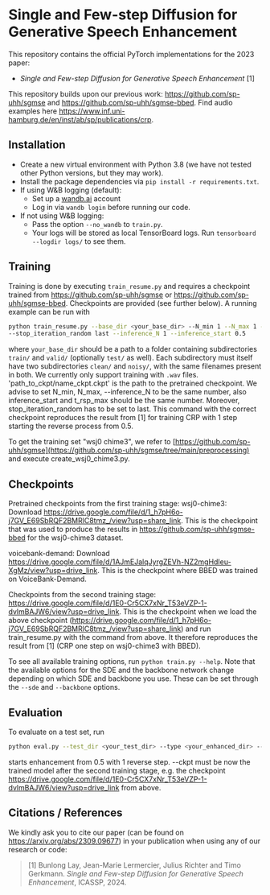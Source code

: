 # Single and Few-step Diffusion for Generative Speech Enhancement

This repository contains the official PyTorch implementations for the 2023 paper:

- *Single and Few-step Diffusion for Generative Speech Enhancement* [1]

This repository builds upon our previous work: https://github.com/sp-uhh/sgmse and https://github.com/sp-uhh/sgmse-bbed.
Find audio examples here https://www.inf.uni-hamburg.de/en/inst/ab/sp/publications/crp.


## Installation
- Create a new virtual environment with Python 3.8 (we have not tested other Python versions, but they may work).
- Install the package dependencies via `pip install -r requirements.txt`.
- If using W&B logging (default):
    - Set up a [wandb.ai](https://wandb.ai/) account
    - Log in via `wandb login` before running our code.
- If not using W&B logging:
    - Pass the option `--no_wandb` to `train.py`.
    - Your logs will be stored as local TensorBoard logs. Run `tensorboard --logdir logs/` to see them.



## Training
Training is done by executing `train_resume.py` and requires a checkpoint trained from https://github.com/sp-uhh/sgmse or https://github.com/sp-uhh/sgmse-bbed. Checkpoints are provided (see further below). A running example can be run with

```bash
python train_resume.py --base_dir <your_base_dir> --N_min 1 --N_max 1 --t_rsp_min 0.5 --pre_ckpt <path_to_ckpt/name_ckpt.ckpt> --batch_size 16 --t_rsp_max 0.5 --nolog --lr 0.00001 --loss_type default 
--stop_iteration_random last --inference_N 1 --inference_start 0.5
```

where `your_base_dir` should be a path to a folder containing subdirectories `train/` and `valid/` (optionally `test/` as well). Each subdirectory must itself have two subdirectories `clean/` and `noisy/`, with the same filenames present in both. We currently only support training with `.wav` files. 'path_to_ckpt/name_ckpt.ckpt' is the path to the pretrained checkpoint. We advise to set N_min, N_max, --inference_N to be the same number, also inference_start and t_rsp_max should be the same number. Moreover, stop_iteration_random has to be set to last. This command with the correct checkpoint reproduces the result from [1] for training CRP with 1 step starting the reverse process from 0.5.

To get the training set "wsj0 chime3", we refer to [https://github.com/sp-uhh/sgmse](https://github.com/sp-uhh/sgmse/tree/main/preprocessing) and execute create_wsj0_chime3.py.


## Checkpoints
Pretrained checkpoints from the first training stage:
wsj0-chime3: Download https://drive.google.com/file/d/1_h7pH6o-j7GV_E69SbRQF2BMRlC8tmz_/view?usp=share_link. This is the checkpoint that was used to produce the results in https://github.com/sp-uhh/sgmse-bbed for the wsj0-chime3 dataset.

voicebank-demand: Download https://drive.google.com/file/d/1AJmEJalqJyrgZEVh-NZ2mgHdIeu-XgMz/view?usp=drive_link. This is the checkpoint where BBED was trained on VoiceBank-Demand.

Checkpoints from the second training stage:
https://drive.google.com/file/d/1E0-Cr5CX7xNr_T53eVZP-1-dvlmBAJW6/view?usp=drive_link. This is the checkpoint when we load the above checkpoint (https://drive.google.com/file/d/1_h7pH6o-j7GV_E69SbRQF2BMRlC8tmz_/view?usp=share_link) and run train_resume.py with the command from above. It therefore reproduces the result from [1] (CRP one step on wsj0-chime3 with BBED).



To see all available training options, run `python train.py --help`. Note that the available options for the SDE and the backbone network change depending on which SDE and backbone you use. These can be set through the `--sde` and `--backbone` options.

## Evaluation

To evaluate on a test set, run
```bash
python eval.py --test_dir <your_test_dir> --type <your_enhanced_dir> --ckpt <path_to_model_checkpoint>  --N 1 --reverse_starting_point 0.5
```

starts enhancement from 0.5 with 1 reverse step. --ckpt must be now the trained model after the second training stage, e.g. the checkpoint https://drive.google.com/file/d/1E0-Cr5CX7xNr_T53eVZP-1-dvlmBAJW6/view?usp=drive_link from above.




## Citations / References

We kindly ask you to cite our paper (can be found on https://arxiv.org/abs/2309.09677) in your publication when using any of our research or code:

>[1] Bunlong Lay, Jean-Marie Lermercier, Julius Richter and Timo Gerkmann. *Single and Few-step Diffusion for Generative Speech Enhancement*, ICASSP, 2024.
